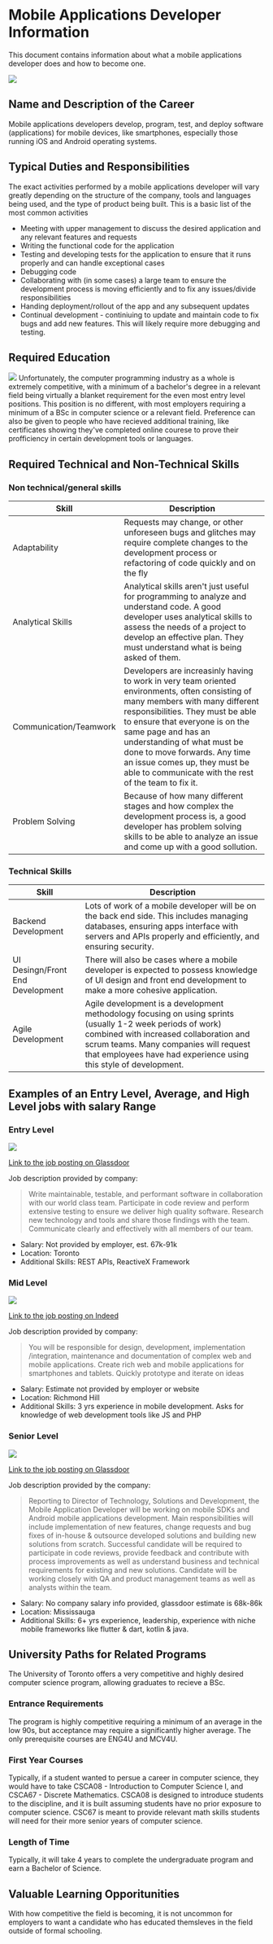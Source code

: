
# Mobile Applications Developer Information
This document contains information about what a mobile applications developer does and how to become one. 

![](https://t4.ftcdn.net/jpg/03/52/97/73/240_F_352977326_Qu0VEVvmzJflBZnraDm3HJ2zrahCJEoa.jpg)


## Name and Description of the Career
 Mobile applications developers develop, program, test, and deploy software (applications) for mobile devices, like smartphones, especially those running iOS and Android operating systems. 

 ## Typical Duties and Responsibilities

The exact activities performed by a mobile applications developer will vary greatly depending on the structure of the company, tools and languages being used, and the type of product being built. This is a basic list of the most common activities

* Meeting with upper management to discuss the desired application and any relevant features and requests
* Writing the functional code for the application
* Testing and developing tests for the application to ensure that it runs properly and can handle exceptional cases
* Debugging code
* Collaborating with (in some cases) a large team to ensure the development process is moving efficiently and to fix any issues/divide responsibilities
* Handing deployment/rollout of the app and any subsequent updates
* Continual development - continiuing to update and maintain code to fix bugs and add new features. This will likely require more debugging and testing.

## Required Education
![](https://emojipedia-us.s3.amazonaws.com/source/skype/289/graduation-cap_1f393.png)
Unfortunately, the computer programming industry as a whole is extremely competitive, with a minimum of a bachelor's degree in a relevant field being virtually a blanket requirement for the even most entry level positions. This position is no different, with most employers requiring a minimum of a BSc in computer science or a relevant field. Preference can also be given to people who have recieved additional training, like certificates showing they've completed online courese to prove their profficiency in certain development tools or languages. 

## Required Technical and Non-Technical Skills

### Non technical/general skills
| Skill | Description |
| --- | --- |
|Adaptability| Requests may change, or other unforeseen bugs and glitches may require complete changes to the development process or refactoring of code quickly and on the fly|
|Analytical Skills| Analytical skills aren't just useful for programming to analyze and understand code. A good developer uses analytical skills to assess the needs of a project to develop an effective plan. They must understand what is being asked of them. |
| Communication/Teamwork | Developers are increasinly having to work in very team oriented environments, often consisting of many members with many different responsibilities. They must be able to ensure that everyone is on the same page and has an understanding of what must be done to move forwards. Any time an issue comes up, they must be able to communicate with the rest of the team to fix it. |
|Problem Solving | Because of how many different stages and how complex the development process is, a good developer has problem solving skills to be able to analyze an issue and come up with a good sollution. 

### Technical Skills

| Skill | Description |
| --- | --- | 
|Backend Development | Lots of work of a mobile developer will be on the back end side. This includes managing databases, ensuring apps interface with servers and APIs properly and efficiently, and ensuring security. 
| UI Desingn/Front End Development | There will also be cases where a mobile developer is expected to possess knowledge of UI design and front end development to make a more cohesive application. 
| Agile Development | Agile development is a development methodology focusing on using sprints (usually 1-2 week periods of work) combined with increased collaboration and scrum teams. Many companies will request that employees have had experience using this style of development. 

## Examples of an Entry Level, Average, and High Level jobs with salary Range

### Entry Level
![](/entry.png)

[Link to the job posting on Glassdoor](https://www.glassdoor.ca/job-listing/mobile-developer-entry-level-konrad-group-JV_IC2281069_KO0,28_KE29,41.htm?jl=1008053701088&utm_campaign=google_jobs_apply&utm_source=google_jobs_apply&utm_medium=organic)

Job description provided by company:
>Write maintainable, testable, and performant software in collaboration with our world class team. Participate in code review and perform extensive testing to ensure we deliver high quality software. Research new technology and tools and share those findings with the team. Communicate clearly and effectively with all members of our team.

* Salary: Not provided by employer, est. 67k-91k
* Location: Toronto
* Additional Skills: REST APIs, ReactiveX Framework
  
### Mid Level

![](/mid.png)

[Link to the job posting on Indeed](https://ca.indeed.com/viewjob?jk=0ec01300d4151b12&utm_campaign=google_jobs_apply&utm_source=google_jobs_apply&utm_medium=organic)

Job description provided by company: 

>You will be responsible for design, development, implementation /integration, maintenance and documentation of complex web and mobile applications. Create rich web and mobile applications for smartphones and tablets. Quickly prototype and iterate on ideas

* Salary: Estimate not provided by employer or website
* Location: Richmond Hill
* Additional Skills: 3 yrs experience in mobile development. Asks for knowledge of web development tools like JS and PHP

### Senior Level

![](/senior.png)

[Link to the job posting on Glassdoor](https://www.glassdoor.ca/job-listing/mobile-application-developer-tc-transcontinental-JV_IC2280741_KO0,28_KE29,48.htm?jl=1008180183041&utm_campaign=google_jobs_apply&utm_source=google_jobs_apply&utm_medium=organic)

Job description provided by the company:
>Reporting to Director of Technology, Solutions and Development, the Mobile Application Developer will be working on mobile SDKs and Android mobile applications development. Main responsibilities will include implementation of new features, change requests and bug fixes of in-house & outsource developed solutions and building new solutions from scratch. Successful candidate will be required to participate in code reviews, provide feedback and contribute with process improvements as well as understand business and technical requirements for existing and new solutions. Candidate will be working closely with QA and product management teams as well as analysts within the team.

* Salary: No company salary info provided, glassdoor estimate is 68k-86k
* Location: Mississauga
* Additional Skills: 6+ yrs experience, leadership, experience with niche mobile frameworks like flutter & dart, kotlin & java.


## University Paths for Related Programs

The University of Toronto offers a very competitive and highly desired computer science program, allowing graduates to recieve a BSc. 

### Entrance Requirements
The program is highly competitive requiring a minimum of an average in the low 90s, but acceptance may require a significantly higher average. The only prerequisite courses are ENG4U and MCV4U. 

### First Year Courses
Typically, if a student wanted to persue a career in computer science, they would have to take CSCA08 - Introduction to Computer Science I, and CSCA67 - Discrete Mathematics. CSCA08 is designed to introduce students to the discipline, and it is built assuming students have no prior exposure to computer science. CSC67 is meant to provide relevant math skills students will need for their more senior years of computer science. 

### Length of Time
Typically, it will take 4 years to complete the undergraduate program and earn a Bachelor of Science. 

## Valuable Learning Opporitunities
With how competitive the field is becoming, it is not uncommon for employers to want a candidate who has educated themsleves in the field outside of formal schooling. 


